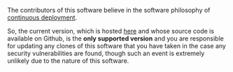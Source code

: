 The contributors of this software believe in the software philosophy of [continuous deployment](https://www.ibm.com/topics/continuous-deployment#:~:text=Continuous%20deployment%20is%20a%20strategy,directly%20to%20the%20software's%20users.). 

So, the current version, which is hosted [here](https://vbprodev.github.io/Canvascript/) and whose source code is available on Github, is the **only supported version** and you are responsible for updating any clones of this software that you have taken in the case any security vulnerabilities are found, though such an event is extremely unlikely due to the nature of this software.

